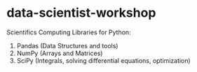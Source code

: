 # data-scientist-workshop

Scientifics Computing Libraries for Python:

1. Pandas (Data Structures and tools)
2. NumPy (Arrays and Matrices)
3. SciPy (Integrals, solving differential equations, optimization)

